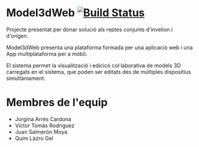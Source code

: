 # Model3dWeb [![Build Status](https://travis-ci.com/jorginaarres/model3dWeb.svg?branch=master)](https://travis-ci.com/jorginaarres/model3dWeb)

Projecte presentat per donar solució als reptes conjunts d'invelion i d'origen.

Model3dWeb presenta una plataforma formada per una aplicació web i una App multiplataforma per a móbil.

El sistema permet la visualització i edicicó col·laborativa de models 3D carregats en el sistema, que poden ser editats des de múltiples dispositius simultàniament.

# Membres de l'equip
* Jorgina Arrés Cardona
* Víctor Tomàs Rodriguez
* Juan Salmerón Moya
* Quim Làzro Gel
